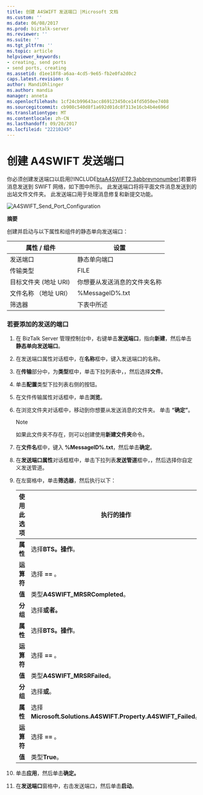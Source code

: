 ```yaml
---
title: 创建 A4SWIFT 发送端口 |Microsoft 文档
ms.custom: ''
ms.date: 06/08/2017
ms.prod: biztalk-server
ms.reviewer: ''
ms.suite: ''
ms.tgt_pltfrm: ''
ms.topic: article
helpviewer_keywords:
- creating, send ports
- send ports, creating
ms.assetid: d1ee18f8-a6aa-4cd5-9e65-fb2e0fa2d0c2
caps.latest.revision: 6
author: MandiOhlinger
ms.author: mandia
manager: anneta
ms.openlocfilehash: 1cf24cb99643acc869123450ce14fd5050ee7408
ms.sourcegitcommit: cb908c540d8f1a692d01dc8f313e16cb4b4e696d
ms.translationtype: MT
ms.contentlocale: zh-CN
ms.lasthandoff: 09/20/2017
ms.locfileid: "22210245"
---
```

# <a name="creating-an-a4swift-send-port"></a>创建 A4SWIFT 发送端口
你必须创建发送端口以启用[!INCLUDE[btaA4SWIFT2.3abbrevnonumber](../../includes/btaa4swift2-3abbrevnonumber-md.md)]若要将消息发送到 SWIFT 网络，如下图中所示。 此发送端口将将平面文件消息发送到的出站文件文件夹。 此发送端口用于处理消息修复和新提交功能。  
  
 ![](../../adapters-and-accelerators/accelerator-swift/media/a4swift-send-port-configuration.gif "A4SWIFT_Send_Port_Configuration")  
  
 **摘要**  
  
 创建并启动与以下属性和组件的静态单向发送端口：  
  
|属性 / 组件|设置|  
|-------------------------|-------------|  
|发送端口|静态单向端口|  
|传输类型|FILE|  
|目标文件夹 (地址 URI)|你想要从发送消息的文件夹名称|  
|文件名称 （地址 URI）|%MessageID%.txt|  
|筛选器|下表中所述|  
  
### <a name="to-add-the-sent-port"></a>若要添加的发送的端口  
  
1.  在 BizTalk Server 管理控制台中，右键单击**发送端口**，指向**新建**，然后单击**静态单向发送端口**。  
  
2.  在发送端口属性对话框中，在**名称**框中，键入发送端口的名称。  
  
3.  在**传输**部分中，为**类型**框中，单击下拉列表中，，然后选择**文件**。  
  
4.  单击**配置**类型下拉列表右侧的按钮。  
  
5.  在文件传输属性对话框中，单击**浏览**。  
  
6.  在浏览文件夹对话框中，移动到你想要从发送消息的文件夹。 单击 **“确定”**。  
  
    > [!NOTE]
    >  如果此文件夹不存在，则可以创建使用**新建文件夹**命令。  
  
7.  在**文件名**框中，键入 **%MessageID%.txt**，然后单击**确定**。  
  
8.  在**发送端口属性**对话框框中，单击下拉列表**发送管道**框中，，然后选择你自定义发送管道。  
  
9. 在左窗格中，单击**筛选器**，然后执行以下：  
  
    |使用此选项|执行的操作|  
    |--------------|----------------|  
    |**属性**|选择**BTS。操作**。|  
    |**运算符**|选择 **==** 。|  
    |**值**|类型**A4SWIFT_MRSRCompleted**。|  
    |**分组**|选择**或者。**|  
    |**属性**|选择**BTS。操作**。|  
    |**运算符**|选择 **==** 。|  
    |**值**|类型**A4SWIFT_MRSRFailed**。|  
    |**分组**|选择**或**。|  
    |**属性**|选择**Microsoft.Solutions.A4SWIFT.Property.A4SWIFT_Failed**。|  
    |**运算符**|选择 **==** 。|  
    |**值**|类型**True**。|  
  
10. 单击**应用**，然后单击**确定。**  
  
11. 在**发送端口**窗格中，右击发送端口，然后单击**启动**。